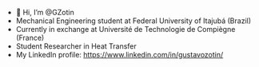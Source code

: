 - 👋 Hi, I’m @GZotin
- Mechanical Engineering student at Federal University of Itajubá (Brazil)
- Currently in exchange at Université de Technologie de Compiègne (France)
- Student Researcher in Heat Transfer
- My LinkedIn profile: https://www.linkedin.com/in/gustavozotin/
<!---
GZotin/GZotin is a ✨ special ✨ repository because its `README.md` (this file) appears on your GitHub profile.
You can click the Preview link to take a look at your changes.
--->
